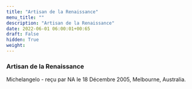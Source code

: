 ```yaml
---
title: "Artisan de la Renaissance"
menu_title: ""
description: "Artisan de la Renaissance"
date: 2022-06-01 06:00:01+00:65
draft: False
hidden: True
weight:
---
```

### Artisan de la Renaissance

Michelangelo - reçu par NA le 18 Décembre 2005, Melbourne, Australia.



